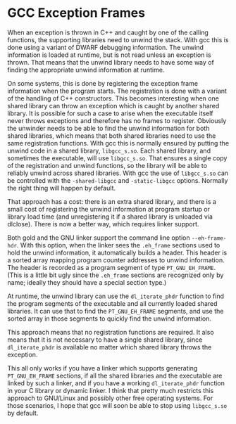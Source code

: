 # GCC Exception Frames

When an exception is thrown in C++ and caught by one of the calling functions,
the supporting libraries need to unwind the stack. With gcc this is done using
a variant of DWARF debugging information. The unwind information is loaded at
runtime, but is not read unless an exception is thrown. That means that the
unwind library needs to have some way of finding the appropriate unwind
information at runtime.

On some systems, this is done by registering the exception frame information
when the program starts. The registration is done with a variant of the
handling of C++ constructors. This becomes interesting when one shared library
can throw an exception which is caught by another shared library. It is
possible for such a case to arise when the executable itself never throws
exceptions and therefore has no frames to register. Obviously the unwinder
needs to be able to find the unwind information for both shared libraries,
which means that both shared libraries need to use the same registration
functions. With gcc this is normally ensured by putting the unwind code in a
shared library, `libgcc_s.so`. Each shared library, and sometimes the
executable, will use `libgcc_s.so`. That ensures a single copy of the
registration and unwind functions, so the library will be able to reliably
unwind across shared libraries. With gcc the use of `libgcc_s.so` can be
controlled with the `-shared-libgcc` and `-static-libgcc` options. Normally the
right thing will happen by default.

That approach has a cost: there is an extra shared library, and there is a
small cost of registering the unwind information at program startup or library
load time (and unregistering it if a shared library is unloaded via dlclose).
There is now a better way, which requires linker support.

Both gold and the GNU linker support the command line option `--eh-frame-hdr`.
With this option, when the linker sees the `.eh_frame` sections used to hold
the unwind information, it automatically builds a header. This header is a
sorted array mapping program counter addresses to unwind information. The
header is recorded as a program segment of type `PT_GNU_EH_FRAME`. (This is a
little bit ugly since the `.eh_frame` sections are recognized only by name;
ideally they should have a special section type.)

At runtime, the unwind library can use the `dl_iterate_phdr` function to find
the program segments of the executable and all currently loaded shared
libraries.  It can use that to find the `PT_GNU_EH_FRAME` segments, and use the
sorted array in those segments to quickly find the unwind information.

This approach means that no registration functions are required. It also means
that it is not necessary to have a single shared library, since
`dl_iterate_phdr` is available no matter which shared library throws the
exception.

This all only works if you have a linker which supports generating
`PT_GNU_EH_FRAME` sections, if all the shared libraries and the executable are
linked by such a linker, and if you have a working `dl_iterate_phdr` function
in your C library or dynamic linker. I think that pretty much restricts this
approach to GNU/Linux and possibly other free operating systems. For those
scenarios, I hope that gcc will soon be able to stop using `libgcc_s.so` by
default.


